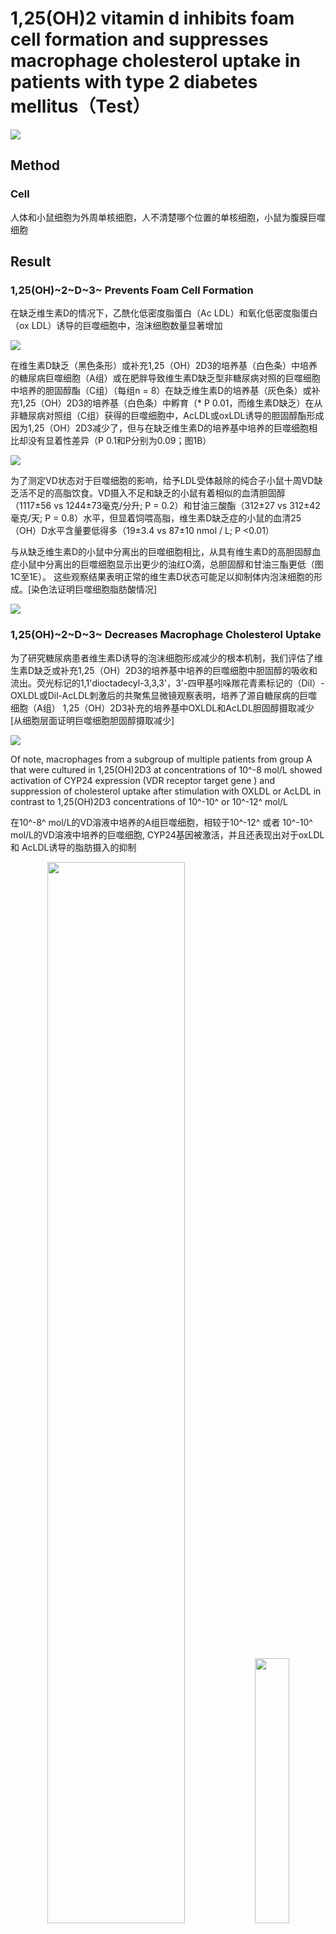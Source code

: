 # 1,25(OH)2 vitamin d inhibits foam cell formation and suppresses macrophage cholesterol uptake in patients with type 2 diabetes mellitus（Test）

![](https://raw.githubusercontent.com/Kingsman-Key/Typora-picture/typora/image-20201128135711836.png)



## Method

### Cell

人体和小鼠细胞为外周单核细胞，人不清楚哪个位置的单核细胞，小鼠为腹膜巨噬细胞

## Result

### 1,25(OH)~2~D~3~ Prevents Foam Cell Formation

在缺乏维生素D的情况下，乙酰化低密度脂蛋白（Ac LDL）和氧化低密度脂蛋白（ox LDL）诱导的巨噬细胞中，泡沫细胞数量显著增加

![](https://raw.githubusercontent.com/Kingsman-Key/Typora-picture/typora/image-20201128135617124.png)



在维生素D缺乏（黑色条形）或补充1,25（OH）2D3的培养基（白色条）中培养的糖尿病巨噬细胞（A组）或在肥胖导致维生素D缺乏型非糖尿病对照的巨噬细胞中培养的胆固醇酯（C组）（每组n = 8）在缺乏维生素D的培养基（灰色条）或补充1,25（OH）2D3的培养基（白色条）中孵育（* P 0.01，而维生素D缺乏）在从非糖尿病对照组（C组）获得的巨噬细胞中，AcLDL或oxLDL诱导的胆固醇酯形成因为1,25（OH）2D3减少了，但与在缺乏维生素D的培养基中培养的巨噬细胞相比却没有显着性差异（P 0.1和P分别为0.09；图1B）

![](https://raw.githubusercontent.com/Kingsman-Key/Typora-picture/typora/image-20201128153116993.png)

为了测定VD状态对于巨噬细胞的影响，给予LDL受体敲除的纯合子小鼠十周VD缺乏活不足的高脂饮食。VD摄入不足和缺乏的小鼠有着相似的血清胆固醇（1117±56 vs 1244±73毫克/分升; P = 0.2）和甘油三酸酯（312±27 vs 312±42毫克/天; P = 0.8）水平，但显着饲喂高脂，维生素D缺乏症的小鼠的血清25（OH）D水平含量要低得多（19±3.4 vs 87±10 nmol / L; P <0.01）

与从缺乏维生素D的小鼠中分离出的巨噬细胞相比，从具有维生素D的高胆固醇血症小鼠中分离出的巨噬细胞显示出更少的油红O滴，总胆固醇和甘油三酯更低（图1C至1E）。
这些观察结果表明正常的维生素D状态可能足以抑制体内泡沫细胞的形成。[染色法证明巨噬细胞脂肪酸情况]

![](https://raw.githubusercontent.com/Kingsman-Key/Typora-picture/typora/image-20201128154106420.png)

### 1,25(OH)~2~D~3~ Decreases Macrophage Cholesterol Uptake

为了研究糖尿病患者维生素D诱导的泡沫细胞形成减少的根本机制，我们评估了维生素D缺乏或补充1,25（OH）2D3的培养基中培养的巨噬细胞中胆固醇的吸收和流出。荧光标记的1,1'dioctadecyl-3,3,3'，3'-四甲基吲哚羰花青素标记的（Dil）-OXLDL或Dil-AcLDL刺激后的共聚焦显微镜观察表明，培养了源自糖尿病的巨噬细胞（A组） 1,25（OH）2D3补充的培养基中OXLDL和AcLDL胆固醇摄取减少 [从细胞层面证明巨噬细胞胆固醇摄取减少]

![](https://raw.githubusercontent.com/Kingsman-Key/Typora-picture/typora/image-20201128172258425.png)

Of note, macrophages from a subgroup of multiple patients from group A that were cultured in 1,25(OH)2D3 at concentrations of 10^-8 mol/L showed activation of CYP24 expression (VDR receptor target gene ) and suppression of cholesterol uptake after stimulation with OXLDL or AcLDL in contrast to 1,25(OH)2D3 concentrations of 10^-10^ or 10^-12^ mol/L

在10^-8^ mol/L的VD溶液中培养的A组巨噬细胞，相较于10^-12^ 或者 10^-10^ mol/L的VD溶液中培养的巨噬细胞, CYP24基因被激活，并且还表现出对于oxLDL 和 AcLDL诱导的脂肪摄入的抑制

<center class = "half"><img src = "https://raw.githubusercontent.com/Kingsman-Key/Typora-picture/typora/image-20201128213501891.png" width = "66%"><img src = "https://raw.githubusercontent.com/Kingsman-Key/Typora-picture/typora/image-20201128213517047.png" width = "33%"></center>



将巨噬细胞与浓度为10^-8^ mol/L 的 1,25(OH)~2~D~3~共同孵化可以抑制Dil-oxLDL 和 Dil-AcLDL诱导的胆固醇结合约20%。图C，D 无论血糖高低，VD都可以调控25(OH)D 和1,25(OH)~2~D同时缺乏巨噬细胞oxLDL的摄取 图E

<center class = "half">
    <img src = "https://raw.githubusercontent.com/Kingsman-Key/Typora-picture/typora/20201129095753.png" width = "50%"><img src = "https://raw.githubusercontent.com/Kingsman-Key/Typora-picture/typora/image-20201128191707287.png" width = "30%">
</center>



media 同时缺乏25(OH)D和1,25(OH)~2~D

在HMG-CoA还原酶抑制剂的A组缺乏维生素D的糖尿病患者中，与在缺乏维生素D的条件下培养的巨噬细胞相比，1,25(OH)~2~D~3~抑制oxLDL刺激的胆固醇摄取达45％。

<center class = "half">
    <img src = "https://raw.githubusercontent.com/Kingsman-Key/Typora-picture/typora/image-20201128214308794.png">
</center>

这里说明VD调整胆固醇代谢是独立于巨噬细胞血糖状况的，在这些培养条件下不受患者摄入HMG-CoA还原酶抑制剂的影响





在缺乏维生素D的非糖尿病对照组巨噬细胞（C组）中，与缺乏维生素D的培养基中维持的巨噬细胞相比，用oxLDL或AcLDL诱导后1,25(OH)~2~D~3~并未显着降低胆固醇摄入（P 0.07和P分别为0.1；图2F和2G）。

![image-20201128200254457](F:\OneDrive\typora_image\image-20201128200254457.png)



同样，1,25(OH)~2~D~3~不会抑制维生素D缺乏（D组）或维生素D不足（E组）正常志愿者巨噬细胞oxLDL或AcLDL胆固醇的摄取（在线数据补充的图IIIC和IIID）。

![image-20201128214706961](F:\OneDrive\typora_image\image-20201128214706961.png)

这些发现表明对照受试者和糖尿病受试者之间在巨噬细胞胆固醇代谢的1,25(OH)~2~D~3~调节方面存在明显差异。





与标记的OXLDL一起孵育24小时后，测定了A组糖尿病受试者巨噬细胞中的胆固醇外流。补充1,25(OH)~2~D~3~不能调节被动，高密度脂蛋白刺激或载脂蛋白AI刺激的巨噬细胞胆固醇外流（图IVA）。与缺乏维生素D的培养基上的细胞相比，添加1,25(OH)~2~D~3~确实使巨噬细胞ABCA1 mRNA表达降低了30％（P <0.05），但没有抑制ABCG1和SR-B1 mRNA表达（图IVB数据补充）。

<center class = "half">
    <img src = "https://raw.githubusercontent.com/Kingsman-Key/Typora-picture/typora/image-20201128215019658.png" width = 50%><img src = "https://raw.githubusercontent.com/Kingsman-Key/Typora-picture/typora/image-20201128215103983.png" width = 50%>
</center>


### Decrease in Macrophage Cholesterol Uptake Induced by 1,25(OH)~2~D~3~ Is CD36 and SR-A1 Dependent


在A组糖尿病人身上提取出来的巨噬细胞，在高葡萄糖和正常葡萄糖培养的过程中，加入1,25(OH)~2~D~3~培养的巨噬细胞与VD缺乏的培养基相比，在经过两种血糖条件下oxLDL诱导后，CD36 mRNA表达量降低了六倍， 总CD36蛋白和膜相关CD36蛋白表达降低40%。图3A至3C

<center class="half">
    <img src="https://raw.githubusercontent.com/Kingsman-Key/Typora-picture/typora/20201129134446.png"/>
</center>



1,25（OH）2D3对CD36 mRNA，蛋白质和膜相关蛋白质的影响与葡萄糖浓度无关（分别为P 0.3，P 0.7和P 0.3）。
与在缺乏维生素D的培养基中培养的巨噬细胞相比，AcLDL刺激后1,25（OH）2D3还能使巨噬细胞SR-A1 mRNA降低20倍，并降低SR-A1蛋白表达（两者均为P 0.001；图3D和3E）。

<center class = "half">
    <img src = "https://raw.githubusercontent.com/Kingsman-Key/Typora-picture/typora/20201129105617.png">
</center>








但是，在缺乏维生素D的非糖尿病对照巨噬细胞（C组）中，1,25（OH）2D3不能显着抑制巨噬细胞CD36或SR-A1蛋白的表达（在线数据补充的图VA和VB）。

<center class = half>
    <img src = "https://raw.githubusercontent.com/Kingsman-Key/Typora-picture/typora/20201129144529.png">
</center>



为了阐明CD36和SR-A1表达在通过1,25(OH)~2~D~3~预防泡沫细胞形成中的作用，作者测量了经LDL刺激后在野生型，CD36和SRA1在维生素D缺乏或1,25(OH)~2~D~3~补充培养的小鼠腹膜巨噬细胞中LDL刺激后的胆固醇摄取 。 1,25(OH)~2~D~3~对oxLDL和AcLDL诱导的胆固醇摄取的抑制作用取决于小鼠基因型（每种基因型P=0.01）。 在野生型小鼠中，与维生素D缺乏培养基上的巨噬细胞相比，1,25(OH)~2~D~3~抑制了oxLDL（图3F）和AcLDL（图3G）





<center class = "half">
    <img src = "https://raw.githubusercontent.com/Kingsman-Key/Typora-picture/typora/20201129122631.png">
</center>





图F和G表明1,25（OH）2D3抑制oxLDL和AcLDL胆固醇摄取至少部分由CD36和SR-A1介导。

### 1,25(OH)~2~D~3~ Suppression of JNKp Prevents Foam Cell Formation

在缺乏维生素D的糖尿病患者（A组）中，在oxLDL或AcLDL刺激前后，在补充有1,25（OH）2D3的培养基中培养的巨噬细胞可降低JNK1，JNK2和JNK3的磷酸化。但是，在这些受试者中未发现p38激活或细胞外信号调节激酶1磷酸化的变化（图4A和4B）。

<center class="half">
    <img src="https://raw.githubusercontent.com/Kingsman-Key/Typora-picture/typora/20201128231351.png" width="50%"/><img src="https://raw.githubusercontent.com/Kingsman-Key/Typora-picture/typora/20201128231424.png" width="50%"/>
</center>



在该人群中，通过ELISA进行的JNKp分析证实，与在缺乏维生素D的培养基中培养的巨噬细胞相比，在oxLDL或AcLDL刺激下，在1,25(OH)~2~D~3~补充培养基中培养的巨噬细胞的JNKp水平降低了50％（P = 0.002和
P分别为0.03；图4C和4D）。

<center class = "half">
    <img src = "https://raw.githubusercontent.com/Kingsman-Key/Typora-picture/typora/20201128231409.png" width = 50%><img src = "https://raw.githubusercontent.com/Kingsman-Key/Typora-picture/typora/20201129135459.png" width = 50%>
</center>

在非糖尿病对照人群中，丝裂原活化的蛋白激酶家族成员的激活没有变化（C组；在线数据补充的图VC和VD）

<center class = "half">
    <img src = "https://raw.githubusercontent.com/Kingsman-Key/Typora-picture/typora/20201129140228.png" width = 100%>
</center>

在糖尿病患者的巨噬细胞（A组）中，JNK对oxLDL或AcLDL诱导的胆固醇摄取的抑制作用取决于维生素D的状态（两者均为P=0.01）。在缺乏维生素D的培养基中培养的巨噬细胞中，与未暴露于JNK抑制剂的缺乏维生素D的巨噬细胞（与JNKp抑制剂（SP600125）孵育）相比，通过oxLDL（图4E）和AcLDL（图4F）刺激的胆固醇摄取降低了50％。(分别为P 0.03和P 0.01）将SP600125添加到在1,25（OH）2D3补充培养基中培养的巨噬细胞中后，未观察到其他JNKp下调（数据未显示）或胆固醇吸收（图4E和4F）。

<center class = half>
    <img src = "https://raw.githubusercontent.com/Kingsman-Key/Typora-picture/typora/20201129140543.png" width = 50%><img src = "https://raw.githubusercontent.com/Kingsman-Key/Typora-picture/typora/20201129141214.png" width = 50%>
</center>



以上数据表明，维生素D下调JNKp是抑制糖尿病患者oxLDL和AcLDL胆固醇摄取的统一信号通路。



### 1,25(OH)~2~D~3~ Downregulation of JNKp Suppresses Macrophage oxLDL Cholesterol Uptake via PPAR$\gamma$

PPAR$\gamma$在人动脉粥样硬化病变的泡沫细胞中表达[^24]PPAR$\gamma$可被oxLDL激活并且可以控制巨噬细胞CD36表达[^20]

在糖尿病患者（A组）中，经oxLDL刺激后，在补充有1,25(OH)~2~D~3~的培养基中培养的巨噬细胞与维生素D缺乏型培养基中培养的巨噬细胞相比，PPAR蛋白表达明显降低。与没有JNK抑制剂的巨噬细胞相比，向缺乏维生素D或1,25(OH)~2~D~3~补充的培养基中添加JNKp抑制剂几乎消除了oxLDL刺激的PPAR$\gamma$蛋白表达（图5A）。

在缺乏维生素D的条件下，与对照siRNA感染的细胞相比，感染PPAR$\gamma$-siRNA慢病毒的糖尿病患者（A组）的巨噬细胞几乎完全抑制了PPAR和CD36的表达，而没有改变JNKp（图5B）。



<center class = "left">
    <img src = "https://raw.githubusercontent.com/Kingsman-Key/Typora-picture/typora/20201129110349.png" width = 50%><img src = "https://raw.githubusercontent.com/Kingsman-Key/Typora-picture/typora/20201129110400.png" width = 50%><img src = "https://raw.githubusercontent.com/Kingsman-Key/Typora-picture/typora/20201129145659.png" align = left>
</center>

PPAR$\gamma$的降低显着抑制了由维生素D缺乏引起的oxLDL刺激的胆固醇摄取（P 0.01；图5C）。但是，未发现PPAR抑制与维生素D状态之间存在相互作用（P=0.3）。

这些数据表明，1,25（OH）2D3介导的JNKp下调降低了巨噬细胞PPAR和CD36的表达，并抑制了oxLDL刺激的糖尿病患者胆固醇的摄取。 
PPAR下调不会改变SR-A1表达或AcLDL诱导的胆固醇摄取（数据未显示）。









这些数据表明，1,25(OH)~2~D~3~介导的JNKp下调抑制了PPAR$\gamma$表达。

### 1,25(OH)2D3 Downregulation of ER Stress Prevents Modified LDL-Stimulated Macrophage Cholesterol Uptake and Suppresses SR-A1 and CD36 Expression

缺陷的巨噬细胞胰岛素信号转导导致错误的蛋白在ER内腔中积累，从而引起压力[^2]。2持续的ER压力导致SR-A1表达和JNK激活增加[^25]

在糖尿病患者（A组）中，补充1,25（OH）2D3的培养基可通过增加胰岛素诱导的AKT磷酸化来改善巨噬细胞的胰岛素信号传导（图5D）。

<center class = "half">
    <img src = "https://raw.githubusercontent.com/Kingsman-Key/Typora-picture/typora/20201129152005.png">
</center>













# 小点

在人类巨噬细胞中，高葡萄糖上调oxLDL的胆固醇摄取和CD36的清道夫受体表达,HMG-CoA还原酶抑制剂下调oxLDL的胆固醇摄取和CD36的清道夫受体表达[^18,19]。

膜清除剂受体SR-A1和CD36对于识别和内化修饰的LDL颗粒至关重要[^20]

应激相关的JNK在人的动脉粥样硬化斑块中被高度激活，并且已知其介导小鼠中依赖于CD36和SR-A1的泡沫细胞形成[^21][^22]





[^18,19]: Griffin E, Re A, Hamel N, Fu C, Bush H, McCaffrey T, Asch AS. A link between diabetes and atherosclerosis: glucose regulates expression of CD36 at the level of translation. Nat Med. 2001;7:840–846. Nicholson AC, Hajjar DP. CD36, oxidized LDL and PPAR gamma: pathological interactions in macrophages and atherosclerosis. Vascul Pharmacol. 2004;41:139 –146.
[^20]: Rader DJ, Pure E. Lipoproteins, macrophage function, and atherosclerosis: beyond the foam cell? Cell Metab. 2005;1:223-230

[^21]: Rahaman SO, Lennon DJ, Febbraio M, Podrez EA, Hazen SL, Silverstein RL. A CD36-dependent signaling cascade is necessary for macrophage foam cell formation. Cell Metab. 2006;4:211–221.
[^22]: Sumara G, Belwal M, Ricci R. “Jnking” atherosclerosis. Cell Mol Life Sci. 2005;62:2487–2494.
[^24]: Ricote M, Huang J, Fajas L, Li A, Welch J, Najib J, Witztum JL, Auwerx J, Palinski W, Glass CK. Expression of the peroxisome proliferator-activated receptor gamma (PPARgamma) in human atherosclerosis and regulation in macrophages by colony stimulating factors and oxidized low density lipoprotein. Proc Natl Acad Sci U S A. 1998;95:7614 –7619.



[^2]: Liang CP, Han S, Senokuchi T, Tall AR. The macrophage at the crossroads of insulin resistance and atherosclerosis. Circ Res. 2007;100: 1546–1555.
[^25]: Devries-Seimon T, Li Y, Yao PM, Stone E, Wang Y, Davis RJ, Flavell R, Tabas I. Cholesterol-induced macrophage apoptosis requires ER stress pathways and engagement of the type A scavenger receptor. J Cell Biol. 2005;171:61–73.

